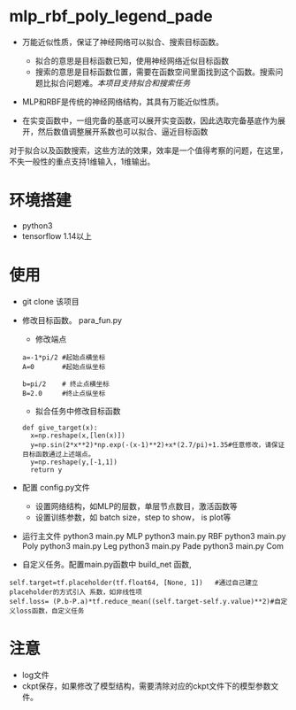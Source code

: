 # mlp_rbf_poly_legend_pade

- 万能近似性质，保证了神经网络可以拟合、搜索目标函数。
    - 拟合的意思是目标函数已知，使用神经网络近似目标函数
    - 搜索的意思是目标函数位置，需要在函数空间里面找到这个函数。搜索问题比拟合问题难。*本项目支持拟合和搜索任务*

- MLP和RBF是传统的神经网络结构，其具有万能近似性质。

- 在实变函数中，一组完备的基底可以展开实变函数，因此选取完备基底作为展开，然后数值调整展开系数也可以拟合、逼近目标函数

对于拟合以及函数搜索，这些方法的效果，效率是一个值得考察的问题，在这里，不失一般性的重点支持1维输入，1维输出。


# 环境搭建
- python3
- tensorflow 1.14以上

# 使用
- git clone  该项目

- 修改目标函数。 para_fun.py

  - 修改端点
  ```
  a=-1*pi/2 #起始点横坐标
  A=0       #起始点纵坐标

  b=pi/2    # 终止点横坐标
  B=2.0     #终止点纵坐标
  ```
  - 拟合任务中修改目标函数
  ```
  def give_target(x):
    x=np.reshape(x,[len(x)])
    y=np.sin(2*x**2)*np.exp(-(x-1)**2)+x*(2.7/pi)+1.35#任意修改，请保证目标函数通过上述端点。
    y=np.reshape(y,[-1,1])
    return y
  ```
  

- 配置 config.py文件
  - 设置网络结构，如MLP的层数，单层节点数目，激活函数等
  - 设置训练参数，如 batch size，step to show， is plot等
  

- 运行主文件  python3 main.py  MLP 
             python3 main.py  RBF
             python3 main.py  Poly
             python3 main.py  Leg
             python3 main.py  Pade
             python3 main.py  Com
             
- 自定义任务。配置main.py函数中 build_net 函数,
```
self.target=tf.placeholder(tf.float64, [None, 1])   #通过自己建立placeholder的方式引入 系数，如非线性项
self.loss= (P.b-P.a)*tf.reduce_mean((self.target-self.y.value)**2)#自定义loss函数，自定义任务

```
# 注意
- log文件
- ckpt保存，如果修改了模型结构，需要清除对应的ckpt文件下的模型参数文件。
